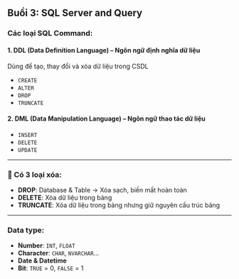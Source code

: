 ## Buổi 3: SQL Server and Query

### Các loại SQL Command:

#### 1. DDL (Data Definition Language) – Ngôn ngữ định nghĩa dữ liệu

Dùng để tạo, thay đổi và xóa dữ liệu trong CSDL

- `CREATE`
- `ALTER`
- `DROP`
- `TRUNCATE`

#### 2. DML (Data Manipulation Language) – Ngôn ngữ thao tác dữ liệu

- `INSERT`
- `DELETE`
- `UPDATE`

---

### 📌 Có 3 loại xóa:

- **DROP**: Database & Table → Xóa sạch, biến mất hoàn toàn
- **DELETE**: Xóa dữ liệu trong bảng
- **TRUNCATE**: Xóa dữ liệu trong bảng nhưng giữ nguyên cấu trúc bảng

---

### Data type:

- **Number**: `INT`, `FLOAT`
- **Character**: `CHAR`, `NVARCHAR`…
- **Date & Datetime**
- **Bit**: `TRUE` = 0, `FALSE` = 1
